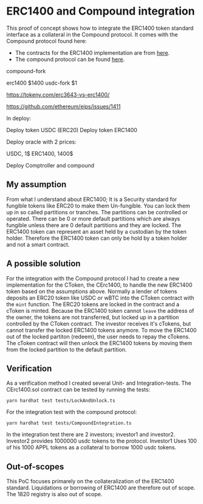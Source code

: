 # ERC1400 and Compound integration

This proof of concept shows how to integrate the ERC1400 token standard interface as a collateral in the Compound protocol. It comes with the Compound protocol found here: 

- The contracts for the ERC1400 implementation are from [here](https://github.com/SecurityTokenStandard/EIP-Spec).
- The compound protocol can be found [here](https://github.com/compound-finance/compound-protocol).








compound-fork

erc1400 $1400
usdc-fork $1



https://tokeny.com/erc3643-vs-erc1400/

https://github.com/ethereum/eips/issues/1411

In deploy:

Deploy token USDC (ERC20)
Deploy token ERC1400

Deploy oracle with 2 prices:

USDC, 1$
ERC1400, 1400$

Deploy Comptroller and compound

## My assumption ##

From what I understand about ERC1400; It is a Security standard for fungible tokens like ERC20 to make them Un-fungible. You can lock them up in so called partitions or tranches. The partitions can be controlled or operated. There can be 0 or more default partitions which are always fungible unless there are 0 default partitions and they are locked. The ERC1400 token can represent an asset held by a custodian by the token holder. Therefore the ERC1400 token can only be hold by a token holder and not a smart contract.


## A possible solution ##

For the integration with the Compound protocol I had to create a new implementation for the CToken, the CErc1400, to handle the new ERC1400 token based on the assumptions above. Normally a lender of tokens deposits an ERC20 token like USDC or wBTC into the CToken contract with the `mint` function. The ERC20 tokens are locked in the contract and a cToken is minted. Because the ERC1400 token cannot `leave` the address of the owner, the tokens are not transferred, but locked up in a partition controlled by the CToken contract. The investor receives it's cTokens, but cannot transfer the locked ERC1400 tokens anymore. To move the ERC1400 out of the locked partiton (redeem), the user needs to repay the cTokens. The cToken contract will then unlock the ERC1400 tokens by moving them from the locked partition to the default partition.


## Verification ##


As a verification method I created several Unit- and Integration-tests. 
The CErc1400.sol contract can be tested by running the tests:


```
yarn hardhat test tests/LockAndUnlock.ts 

```

For the integration test with the compound protocol:

```
yarn hardhat test tests/CompoundIntegration.ts 
```

In the integration test there are 2 investors; investor1 and investor2. Investor2 provides 1000000 usdc tokens to the protocol. Investor1 Uses 100 of his 1000 APPL tokens as a collateral to borrow 1000 usdc tokens. 





## Out-of-scopes ##

This PoC focuses primarely on the collateralization of the ERC1400 standard. Liquidations or borrowing of ERC1400 are therefore out of scope. The 1820 registry is also out of scope.

